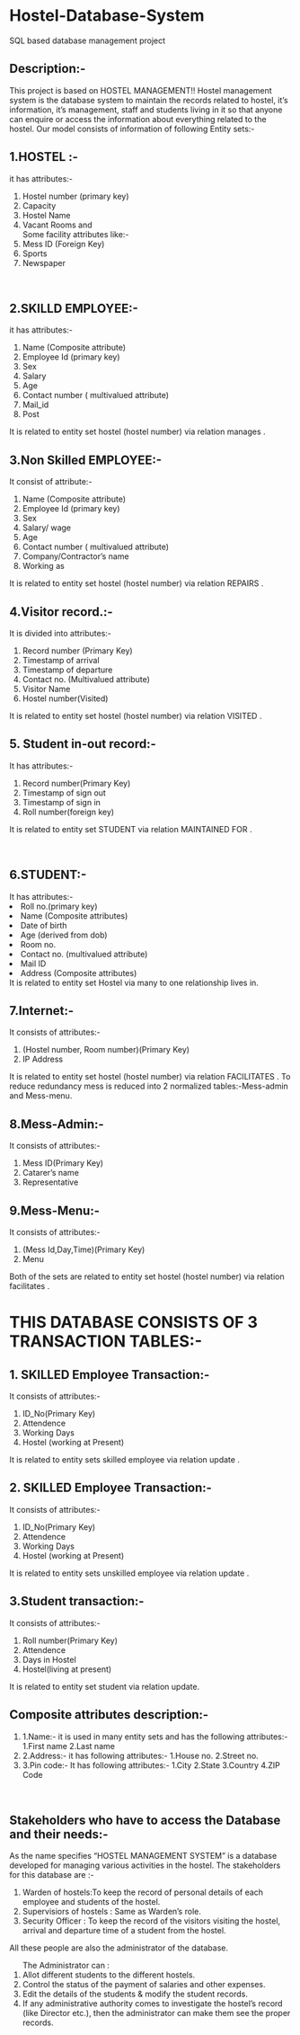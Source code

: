 # Hostel-Database-System
SQL based database management project
<h2>Description:-</h2>
This project is based on HOSTEL MANAGEMENT!!
Hostel management system is the database system to maintain the records related to hostel, it’s information, it’s management, staff and students living in it so that anyone can enquire or access the information about everything related to the hostel. Our model consists of information of following Entity sets:-

<h2>1.HOSTEL :- </h2>it has attributes:-
<ol><li>	Hostel number (primary key) </li>
<li>	Capacity</li>
<li>	Hostel Name</li>
<li>	Vacant Rooms and </li>
Some facility attributes like:-
<li>	Mess ID (Foreign Key)</li>
<li> Sports</li>
<li> Newspaper</li>
</ol> 
<h2>2.SKILLD EMPLOYEE:-</h2> it has attributes:-
<ol>	<li>Name (Composite attribute)</li>
	<li>Employee Id	(primary key)</li> 
	<li>Sex</li>
	<li>Salary </li>
	<li>Age</li>
	<li>Contact number ( multivalued attribute)</li>
<li>Mail_id</li>
<li>Post</li></ol>
It is related to entity set hostel (hostel number) via relation manages .			
<h2>3.Non Skilled EMPLOYEE:-</h2> It consist of attribute:-
<ol><li>	Name (Composite attribute)</li>
	<li>Employee Id	(primary key) </li>
	<li>Sex</li>
<li>	Salary/ wage</li>
	<li>Age</li>
	<li>Contact number ( multivalued attribute)</li>
	<li>Company/Contractor’s name</li>
<li>	Working as</li></ol>
It is related to entity set hostel (hostel number) via relation REPAIRS . 
<h2>4.Visitor record.:-</h2>It is divided into attributes:-	
<ol><li> Record number	(Primary   Key)
<li> Timestamp of arrival</li>
 <li>Timestamp of departure</li>
 <li>Contact no. (Multivalued attribute)</li>
<li>Visitor Name</li>
<li>Hostel number(Visited)</li></ol>
It is related to entity set hostel (hostel number) via relation VISITED .
 <h2>5. Student in-out record:-</h2> It has attributes:-
<ol><li>Record number(Primary Key) </li>
<li>Timestamp of sign out</li>
<li>Timestamp of sign in</li>
<li>Roll number(foreign key)</li></ol>
It is related to entity set STUDENT via relation MAINTAINED FOR .
            		
 
<h2>6.STUDENT:-</h2> It has attributes:-
<li>Roll no.(primary key)</li>
<li>Name (Composite attributes)</li>
<li>Date of birth</li>
<li>Age (derived from dob)</li>
<li>Room no.</li>
<li>Contact no. (multivalued attribute)</li>
<li>Mail ID</li>
<li>Address (Composite attributes)</li></ol>
It is related to entity set Hostel via many to one relationship lives in.
<h2>7.Internet:-</h2> It consists of attributes:-
<ol><li>(Hostel number, Room number)(Primary Key)</li>
	<li>IP Address</li></ol>
It is related to entity set hostel (hostel number) via relation FACILITATES .
To reduce redundancy mess is reduced into 2 normalized tables:-Mess-admin and Mess-menu.
<h2>8.Mess-Admin:-</h2> It consists of attributes:-
		<ol><li>Mess ID(Primary Key)</li>
			<li>Catarer’s name</li>
			<li>Representative</li></ol>
 
<h2>9.Mess-Menu:-</h2> It consists of attributes:-
			<ol><li>(Mess Id,Day,Time)(Primary Key)</li>
			<li>Menu</li></ol>
Both of the sets are related to entity set hostel (hostel number) via relation facilitates .

<h1>THIS DATABASE CONSISTS OF 3 TRANSACTION TABLES:-</h1>
<h2>1. SKILLED Employee Transaction:-
</h2> It consists of attributes:-
		<ol><li>ID_No(Primary  Key)</li>
			<li>Attendence</li>
		<li>Working Days</li>
			<li>Hostel (working at Present)</li></ol>
It is related to entity sets skilled employee via relation update .

<h2>2. SKILLED Employee Transaction:-</h2> It consists of attributes:-
		<ol><li>ID_No(Primary  Key)</li>
			<li>Attendence</li>
			<li>Working Days</li>
			<li>Hostel (working at Present)</li></ol>
It is related to entity sets unskilled employee via relation update .

<h2>3.Student transaction:-</h2>It consists of attributes:-
		<ol><li>Roll number(Primary Key)</li>
		<li>Attendence</li>
		<li>Days in Hostel</li>
			<li>Hostel(living at present) </li></ol>
It is related to entity set student via relation update.
 
<h2>Composite attributes description:-</h2>
<ol><li>1.Name:- it is used in many entity sets and has the following attributes:-
1.First name 
2.Last name</li>
<li>2.Address:- it has following attributes:-
1.House no.
2.Street no.</li>
<li>3.Pin code:- It has following attributes:-
1.City
2.State
3.Country
4.ZIP Code</li></ol>
 
<h2>Stakeholders who have to access  the Database and their needs:-</h2>
As the name specifies “HOSTEL MANAGEMENT SYSTEM” is a database developed for managing various activities in the hostel. The stakeholders for this database are :-
<ol><li>Warden of hostels:To keep the record of personal details of each employee and students of the hostel.</li>
<li>Supervisiors of hostels : Same as Warden’s role.   </li>      
<li>Security Officer : To keep the record of the visitors visiting the hostel, arrival and departure time of a student from the hostel.</li>
</ol>All these people are also the administrator of the database.
<ol>The Administrator can :
<li>  Allot different students to the different hostels.</li>
<li> Control the status of the payment of salaries and other expenses. </li>
<li> Edit the details of the students & modify the student records.</li>
<li> If any administrative authority comes to investigate the hostel’s record (like Director etc.), then the administrator can make them see the proper records.
</li></ol>
